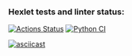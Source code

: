 ### Hexlet tests and linter status:
[![Actions Status](https://github.com/AntonTyurin87/python-project-50/workflows/hexlet-check/badge.svg)](https://github.com/AntonTyurin87/python-project-50/actions) [![Python CI](https://github.com/AntonTyurin87/python-project-50/actions/workflows/pyci.yml/badge.svg)](https://github.com/AntonTyurin87/python-project-50/actions/workflows/pyci.yml)

[![asciicast](https://asciinema.org/a/p5PLICUICkCca1LAUdwLa3QMV.svg)](https://asciinema.org/a/p5PLICUICkCca1LAUdwLa3QMV)




